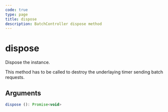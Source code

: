 ```yaml
---
code: true
type: page
title: dispose
description: BatchController dispose method
---
```


# dispose

<SinceBadge version="7.9.0" />

Dispose the instance.

This method has to be called to destroy the underlaying timer sending batch requests.

## Arguments

```js
dispose (): Promise<void>
```
